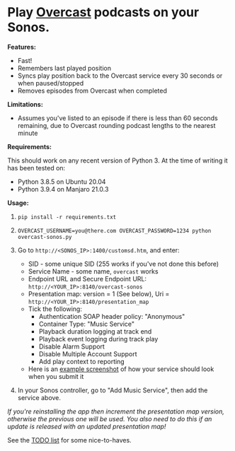 # Play [Overcast](https://overcast.fm/) podcasts on your Sonos.

**Features:**

* Fast!
* Remembers last played position
* Syncs play position back to the Overcast service every 30 seconds or when paused/stopped
* Removes episodes from Overcast when completed

**Limitations:**

* Assumes you've listed to an episode if there is less than 60 seconds remaining, due to Overcast rounding podcast lengths to the nearest minute

**Requirements:**

This should work on any recent version of Python 3. At the time of writing it has been tested on:
 - Python 3.8.5 on Ubuntu 20.04
 - Python 3.9.4 on Manjaro 21.0.3

**Usage:**

1. `pip install -r requirements.txt`

1. `OVERCAST_USERNAME=you@there.com OVERCAST_PASSWORD=1234 python overcast-sonos.py`

1. Go to `http://<SONOS_IP>:1400/customsd.htm`, and enter:

    - SID - some unique SID (255 works if you've not done this before)
    - Service Name - some name, `overcast` works
    - Endpoint URL and Secure Endpoint URL: `http://<YOUR_IP>:8140/overcast-sonos`
    - Presentation map: version = 1 (See below), Uri = `http://<YOUR_IP>:8140/presentation_map`
    - Tick the following:
        - Authentication SOAP header policy: "Anonymous"
        - Container Type: "Music Service"
        - Playback duration logging at track end
        - Playback event logging during track play
        - Disable Alarm Support
        - Disable Multiple Account Support
        - Add play context to reporting
    - Here is an [example screenshot](./customsd_example.png) of how your service should look when you submit it

1. In your Sonos controller, go to "Add Music Service", then add the service above.

*If you're reinstalling the app then increment the presentation map version, otherwise the previous one will be used. You also need to do this if an update is released with an updated presentation map!*

 See the [TODO list](./TODO.md) for some nice-to-haves.